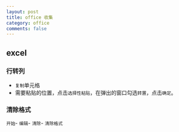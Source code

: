 ```yaml
---
layout: post
title: office 收集
category: office
comments: false
---
```


## excel

### 行转列

+ `复制`单元格
+ 需要粘贴的位置，点击`选择性粘贴`，在弹出的窗口勾选`转置`，点击`确定`。

### 清除格式

`开始`- `编辑`- `清除`- `清除格式`
